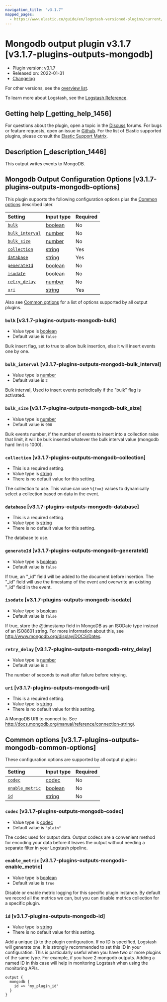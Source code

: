 ```yaml
---
navigation_title: "v3.1.7"
mapped_pages:
  - https://www.elastic.co/guide/en/logstash-versioned-plugins/current/v3.1.7-plugins-outputs-mongodb.html
---
```


# Mongodb output plugin v3.1.7 [v3.1.7-plugins-outputs-mongodb]

* Plugin version: v3.1.7
* Released on: 2022-01-31
* [Changelog](https://github.com/logstash-plugins/logstash-output-mongodb/blob/v3.1.7/CHANGELOG.md)

For other versions, see the [overview list](output-mongodb-index.md).

To learn more about Logstash, see the [Logstash Reference](https://www.elastic.co/guide/en/logstash/current/index.html).

## Getting help [_getting_help_1456]

For questions about the plugin, open a topic in the [Discuss](http://discuss.elastic.co) forums. For bugs or feature requests, open an issue in [Github](https://github.com/logstash-plugins/logstash-output-mongodb). For the list of Elastic supported plugins, please consult the [Elastic Support Matrix](https://www.elastic.co/support/matrix#matrix_logstash_plugins).

## Description [_description_1446]

This output writes events to MongoDB.

## Mongodb Output Configuration Options [v3.1.7-plugins-outputs-mongodb-options]

This plugin supports the following configuration options plus the [Common options](v3-1-7-plugins-outputs-mongodb.md#v3.1.7-plugins-outputs-mongodb-common-options) described later.

| Setting | Input type | Required |
| :- | :- | :- |
| [`bulk`](v3-1-7-plugins-outputs-mongodb.md#v3.1.7-plugins-outputs-mongodb-bulk) | [boolean](/lsr/value-types.md#boolean) | No |
| [`bulk_interval`](v3-1-7-plugins-outputs-mongodb.md#v3.1.7-plugins-outputs-mongodb-bulk_interval) | [number](/lsr/value-types.md#number) | No |
| [`bulk_size`](v3-1-7-plugins-outputs-mongodb.md#v3.1.7-plugins-outputs-mongodb-bulk_size) | [number](/lsr/value-types.md#number) | No |
| [`collection`](v3-1-7-plugins-outputs-mongodb.md#v3.1.7-plugins-outputs-mongodb-collection) | [string](/lsr/value-types.md#string) | Yes |
| [`database`](v3-1-7-plugins-outputs-mongodb.md#v3.1.7-plugins-outputs-mongodb-database) | [string](/lsr/value-types.md#string) | Yes |
| [`generateId`](v3-1-7-plugins-outputs-mongodb.md#v3.1.7-plugins-outputs-mongodb-generateId) | [boolean](/lsr/value-types.md#boolean) | No |
| [`isodate`](v3-1-7-plugins-outputs-mongodb.md#v3.1.7-plugins-outputs-mongodb-isodate) | [boolean](/lsr/value-types.md#boolean) | No |
| [`retry_delay`](v3-1-7-plugins-outputs-mongodb.md#v3.1.7-plugins-outputs-mongodb-retry_delay) | [number](/lsr/value-types.md#number) | No |
| [`uri`](v3-1-7-plugins-outputs-mongodb.md#v3.1.7-plugins-outputs-mongodb-uri) | [string](/lsr/value-types.md#string) | Yes |

Also see [Common options](v3-1-7-plugins-outputs-mongodb.md#v3.1.7-plugins-outputs-mongodb-common-options) for a list of options supported by all output plugins.

### `bulk` [v3.1.7-plugins-outputs-mongodb-bulk]

* Value type is [boolean](/lsr/value-types.md#boolean)
* Default value is `false`

Bulk insert flag, set to true to allow bulk insertion, else it will insert events one by one.

### `bulk_interval` [v3.1.7-plugins-outputs-mongodb-bulk_interval]

* Value type is [number](/lsr/value-types.md#number)
* Default value is `2`

Bulk interval, Used to insert events periodically if the "bulk" flag is activated.

### `bulk_size` [v3.1.7-plugins-outputs-mongodb-bulk_size]

* Value type is [number](/lsr/value-types.md#number)
* Default value is `900`

Bulk events number, if the number of events to insert into a collection raise that limit, it will be bulk inserted whatever the bulk interval value (mongodb hard limit is 1000).

### `collection` [v3.1.7-plugins-outputs-mongodb-collection]

* This is a required setting.
* Value type is [string](/lsr/value-types.md#string)
* There is no default value for this setting.

The collection to use. This value can use `%{foo}` values to dynamically select a collection based on data in the event.

### `database` [v3.1.7-plugins-outputs-mongodb-database]

* This is a required setting.
* Value type is [string](/lsr/value-types.md#string)
* There is no default value for this setting.

The database to use.

### `generateId` [v3.1.7-plugins-outputs-mongodb-generateId]

* Value type is [boolean](/lsr/value-types.md#boolean)
* Default value is `false`

If true, an "\_id" field will be added to the document before insertion. The "\_id" field will use the timestamp of the event and overwrite an existing "\_id" field in the event.

### `isodate` [v3.1.7-plugins-outputs-mongodb-isodate]

* Value type is [boolean](/lsr/value-types.md#boolean)
* Default value is `false`

If true, store the @timestamp field in MongoDB as an ISODate type instead of an ISO8601 string. For more information about this, see <http://www.mongodb.org/display/DOCS/Dates>.

### `retry_delay` [v3.1.7-plugins-outputs-mongodb-retry_delay]

* Value type is [number](/lsr/value-types.md#number)
* Default value is `3`

The number of seconds to wait after failure before retrying.

### `uri` [v3.1.7-plugins-outputs-mongodb-uri]

* This is a required setting.
* Value type is [string](/lsr/value-types.md#string)
* There is no default value for this setting.

A MongoDB URI to connect to. See <http://docs.mongodb.org/manual/reference/connection-string/>.

## Common options [v3.1.7-plugins-outputs-mongodb-common-options]

These configuration options are supported by all output plugins:

| Setting | Input type | Required |
| :- | :- | :- |
| [`codec`](v3-1-7-plugins-outputs-mongodb.md#v3.1.7-plugins-outputs-mongodb-codec) | [codec](/lsr/value-types.md#codec) | No |
| [`enable_metric`](v3-1-7-plugins-outputs-mongodb.md#v3.1.7-plugins-outputs-mongodb-enable_metric) | [boolean](/lsr/value-types.md#boolean) | No |
| [`id`](v3-1-7-plugins-outputs-mongodb.md#v3.1.7-plugins-outputs-mongodb-id) | [string](/lsr/value-types.md#string) | No |

### `codec` [v3.1.7-plugins-outputs-mongodb-codec]

* Value type is [codec](/lsr/value-types.md#codec)
* Default value is `"plain"`

The codec used for output data. Output codecs are a convenient method for encoding your data before it leaves the output without needing a separate filter in your Logstash pipeline.

### `enable_metric` [v3.1.7-plugins-outputs-mongodb-enable_metric]

* Value type is [boolean](/lsr/value-types.md#boolean)
* Default value is `true`

Disable or enable metric logging for this specific plugin instance. By default we record all the metrics we can, but you can disable metrics collection for a specific plugin.

### `id` [v3.1.7-plugins-outputs-mongodb-id]

* Value type is [string](/lsr/value-types.md#string)
* There is no default value for this setting.

Add a unique `ID` to the plugin configuration. If no ID is specified, Logstash will generate one. It is strongly recommended to set this ID in your configuration. This is particularly useful when you have two or more plugins of the same type. For example, if you have 2 mongodb outputs. Adding a named ID in this case will help in monitoring Logstash when using the monitoring APIs.

```
output {
  mongodb {
    id => "my_plugin_id"
  }
}
```
